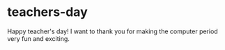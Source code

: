 # teachers-day

Happy teacher's day! I want to thank you for making the computer period very fun and exciting.
